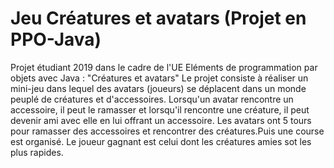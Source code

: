 # Jeu Créatures et avatars (Projet en PPO-Java)
Projet étudiant 2019 dans le cadre de l'UE Eléments de programmation par objets avec Java : "Créatures et avatars" 
Le projet consiste à réaliser un mini-jeu dans lequel des avatars (joueurs) se déplacent dans un monde peuplé de créatures et d'accessoires.
Lorsqu'un avatar rencontre un accessoire, il peut le ramasser et lorsqu'il rencontre une créature, il peut devenir ami avec elle en lui offrant un accessoire.
Les avatars ont 5 tours pour ramasser des accessoires et rencontrer des créatures.Puis une course est organisé. Le joueur gagnant est celui dont les créatures amies sot les plus rapides. 
